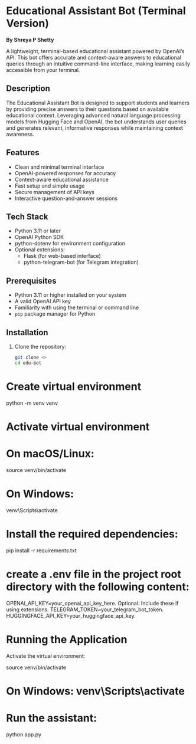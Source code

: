 # Educational Assistant Bot (Terminal Version)
**By Shreya P Shetty**

A lightweight, terminal-based educational assistant powered by OpenAI’s API. This bot offers accurate and context-aware answers to educational queries through an intuitive command-line interface, making learning easily accessible from your terminal.

## Description
The Educational Assistant Bot is designed to support students and learners by providing precise answers to their questions based on available educational context. Leveraging advanced natural language processing models from Hugging Face and OpenAI, the bot understands user queries and generates relevant, informative responses while maintaining context awareness.

## Features
- Clean and minimal terminal interface
- OpenAI-powered responses for accuracy
- Context-aware educational assistance
- Fast setup and simple usage
- Secure management of API keys
- Interactive question-and-answer sessions

## Tech Stack
- Python 3.11 or later
- OpenAI Python SDK
- python-dotenv for environment configuration
- Optional extensions:
  - Flask (for web-based interface)
  - python-telegram-bot (for Telegram integration)

## Prerequisites
- Python 3.11 or higher installed on your system
- A valid OpenAI API key
- Familiarity with using the terminal or command line
- `pip` package manager for Python

## Installation
1. Clone the repository:
   ```bash
   git clone <>
   cd edu-bot

# Create virtual environment
python -m venv venv

# Activate virtual environment

# On macOS/Linux:
source venv/bin/activate
# On Windows:
venv\Scripts\activate

# Install the required dependencies:
pip install -r requirements.txt


# create a .env file in the project root directory with the following content:

OPENAI_API_KEY=your_openai_api_key_here.
Optional: Include these if using extensions.
TELEGRAM_TOKEN=your_telegram_bot_token.
HUGGINGFACE_API_KEY=your_huggingface_api_key.


 # Running the Application

Activate the virtual environment:

source venv/bin/activate  
# On Windows: venv\Scripts\activate


# Run the assistant:

python app.py


